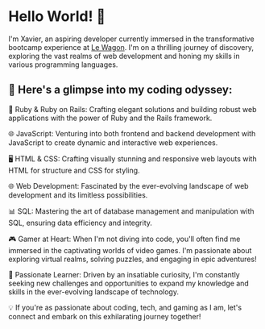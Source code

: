 # Hello World! 👋

I'm Xavier, an aspiring developer currently immersed in the transformative bootcamp experience at [Le Wagon](https://www.lewagon.com/fr). I'm on a thrilling journey of discovery, exploring the vast realms of web development and honing my skills in various programming languages.

## 🚀 Here's a glimpse into my coding odyssey:

💎 Ruby & Ruby on Rails: Crafting elegant solutions and building robust web applications with the power of Ruby and the Rails framework.

🌐 JavaScript: Venturing into both frontend and backend development with JavaScript to create dynamic and interactive web experiences.

🖥️ HTML & CSS: Crafting visually stunning and responsive web layouts with HTML for structure and CSS for styling.

🌐 Web Development: Fascinated by the ever-evolving landscape of web development and its limitless possibilities.

📊 SQL: Mastering the art of database management and manipulation with SQL, ensuring data efficiency and integrity.

🎮 Gamer at Heart: When I'm not diving into code, you'll often find me immersed in the captivating worlds of video games. I'm passionate about exploring virtual realms, solving puzzles, and engaging in epic adventures!

🌟 Passionate Learner: Driven by an insatiable curiosity, I'm constantly seeking new challenges and opportunities to expand my knowledge and skills in the ever-evolving landscape of technology.

💡 If you're as passionate about coding, tech, and gaming as I am, let's connect and embark on this exhilarating journey together!
